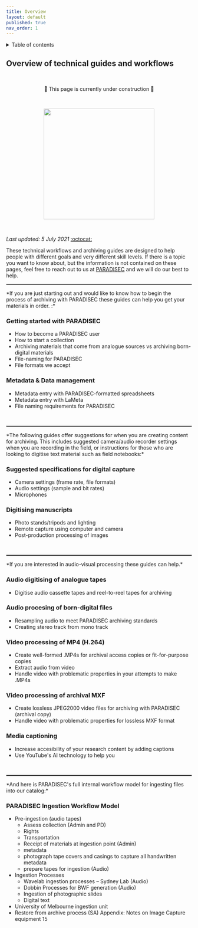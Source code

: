 ```yaml
---
title: Overview
layout: default
published: true
nav_order: 1
---
```


<details closed markdown="block">
  <summary>
    Table of contents
  </summary>
  {: .text-delta }
1. TOC
{:toc}
</details>


## Overview of technical guides and workflows
<br>

<p align="center">
🚧 This page is currently under construction 🚧
</p>

<br>
<p align="center">
  <img width="300" src="images/Revox_front.gif">
</p>
<br>

*Last updated: 5 July 2021* [:octocat:](https://github.com/paradisec-archive/PARADISEC_workflows/tree/Test-for-new-page)

These technical workflows and archiving guides are designed to help people with different goals and very different skill levels. If there is a topic you want to know about, but the information is not contained on these pages, feel free to reach out to us at [PARADISEC](mailto:admin@paradisec.org.au) and we will do our best to help. 
<br>
<hr style="border:1px solid grey">
*If you are just starting out and would like to know how to begin the process of archiving with PARADISEC these guides can help you get your materials in order. :*

### Getting started with PARADISEC
* How to become a PARADISEC user
* How to start a collection
* Archiving materials that come from analogue sources vs archiving born-digital materials
* File-naming for PARADISEC
* File formats we accept

### Metadata & Data management
* Metadata entry with PARADISEC-formatted spreadsheets
* Metadata entry with LaMeta
* File naming requirements for PARADISEC
<br>
<hr style="border:1px solid grey">
*The following guides offer suggestions for when you are creating content for archiving. This includes suggested camera/audio recorder settings when you are recording in the field, or instructions for those who are looking to digitise text material such as field notebooks:*

### Suggested specifications for digital capture
* Camera settings (frame rate, file formats)
* Audio settings (sample and bit rates) 
* Microphones

### Digitising manuscripts
* Photo stands/tripods and lighting
* Remote capture using computer and camera
* Post-production processing of images
<br>
<hr style="border:1px solid grey">
*If you are interested in audio-visual processing these guides can help.*

### Audio digitising of analogue tapes
* Digitise audio cassette tapes and reel-to-reel tapes for archiving

### Audio procesing of born-digital files
* Resampling audio to meet PARADISEC archiving standards
* Creating stereo track from mono track

### Video processing of MP4 (H.264)
* Create well-formed .MP4s for archival access copies or fit-for-purpose copies
* Extract audio from video
* Handle video with problematic properties in your attempts to make .MP4s

### Video processing of archival MXF
* Create lossless JPEG2000 video files for archiving with PARADISEC (archival copy)
* Handle video with problematic properties for lossless MXF format

### Media captioning
* Increase accesibility of your research content by adding captions
* Use YouTube's AI technology to help you

<br>
<hr style="border:1px solid grey">
*And here is PARADISEC's full internal workflow model for ingesting files into our catalog:* 

### PARADISEC Ingestion Workflow Model
* Pre-ingestion (audio tapes)
  * Assess collection (Admin and PD)
  * Rights
  * Transportation
  * Receipt of materials at ingestion point (Admin)
  * metadata
  * photograph tape covers and casings to capture all handwritten metadata
  * prepare tapes for ingestion (Audio)
* Ingestion Processes
  * Wavelab ingestion processes – Sydney Lab (Audio)
  * Dobbin Processes for BWF generation (Audio)
  * Ingestion of photographic slides
  * Digital text
* University of Melbourne ingestion unit
* Restore from archive process (SA)
Appendix: Notes on Image Capture equipment 15

